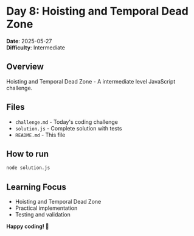 # Day 8: Hoisting and Temporal Dead Zone

**Date**: 2025-05-27  
**Difficulty**: Intermediate

## Overview
Hoisting and Temporal Dead Zone - A intermediate level JavaScript challenge.

## Files
- `challenge.md` - Today's coding challenge
- `solution.js` - Complete solution with tests
- `README.md` - This file

## How to run
```bash
node solution.js
```

## Learning Focus
- Hoisting and Temporal Dead Zone
- Practical implementation
- Testing and validation

**Happy coding! 🚀**
